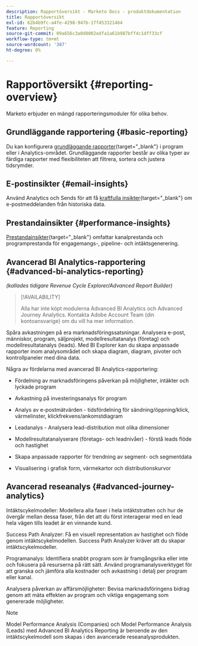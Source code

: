 ```yaml
---
description: Rapportöversikt - Marketo Docs - produktdokumentation
title: Rapportöversikt
exl-id: 62b4b9fc-a4fe-4298-947b-1ff453321464
feature: Reporting
source-git-commit: 09a656c3a0d0002edfa1a61b987bff4c1dff33cf
workflow-type: tm+mt
source-wordcount: '387'
ht-degree: 0%

---
```


# Rapportöversikt {#reporting-overview}

Marketo erbjuder en mängd rapporteringsmoduler för olika behov.

## Grundläggande rapportering {#basic-reporting}

Du kan konfigurera [grundläggande rapporter](/help/marketo/product-docs/reporting/basic-reporting/report-types/report-type-overview.md){target="_blank"} i program eller i Analytics-området. Grundläggande rapporter består av olika typer av färdiga rapporter med flexibiliteten att filtrera, sortera och justera tidsrymder.

## E-postinsikter {#email-insights}

Använd Analytics och Sends för att få [kraftfulla insikter](/help/marketo/product-docs/reporting/email-insights/email-insights-overview.md){target="_blank"} om e-postmeddelanden från historiska data.

## Prestandainsikter {#performance-insights}

[Prestandainsikter](/help/marketo/product-docs/reporting/performance-insights/performance-insights-overview.md){target="_blank"} omfattar kanalprestanda och programprestanda för engagemangs-, pipeline- och intäktsgenerering.

## Avancerad BI Analytics-rapportering {#advanced-bi-analytics-reporting}

_(kallades tidigare Revenue Cycle Explorer/Advanced Report Builder)_

>[!AVAILABILITY]
>
>Alla har inte köpt modulerna Advanced BI Analytics och Advanced Journey Analytics. Kontakta Adobe Account Team (din kontoansvarige) om du vill ha mer information.

Spåra avkastningen på era marknadsföringssatsningar. Analysera e-post, människor, program, säljprojekt, modellresultatanalys (företag) och modellresultatanalys (leads). Med BI Explorer kan du skapa anpassade rapporter inom analysområdet och skapa diagram, diagram, pivoter och kontrollpaneler med dina data.

Några av fördelarna med avancerad BI Analytics-rapportering:

* Fördelning av marknadsföringens påverkan på möjligheter, intäkter och lyckade program

* Avkastning på investeringsanalys för program

* Analys av e-postmätvärden - tidsfördelning för sändning/öppning/klick, värmelinster, klickfrekvens/ankomstdiagram

* Leadanalys - Analysera lead-distribution mot olika dimensioner

* Modellresultatanalyserare (företags- och leadnivåer) - förstå leads flöde och hastighet

* Skapa anpassade rapporter för trendning av segment- och segmentdata

* Visualisering i grafisk form, värmekartor och distributionskurvor

## Avancerad reseanalys {#advanced-journey-analytics}

Intäktscykelmodeller: Modellera alla faser i hela intäktstratten och hur de övergår mellan dessa faser, från det att du först interagerar med en lead hela vägen tills leadet är en vinnande kund.

Success Path Analyzer: Få en visuell representation av hastighet och flöde genom intäktscykelmodellen. Success Path Analyzer kräver att du skapar intäktscykelmodeller.

Programanalys: Identifiera snabbt program som är framgångsrika eller inte och fokusera på resurserna på rätt sätt. Använd programanalysverktyget för att granska och jämföra alla kostnader och avkastning i detalj per program eller kanal.

Analysera påverkan av affärsmöjligheter: Bevisa marknadsföringens bidrag genom att mäta effekten av program och viktiga engagemang som genererade möjligheter.

>[!NOTE]
>
>Model Performance Analysis (Companies) och Model Performance Analysis (Leads) med Advanced BI Analytics Reporting är beroende av den intäktscykelmodell som skapas i den avancerade reseanalysprodukten.
